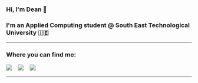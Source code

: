 ### Hi, I'm Dean 👋 
### I'm an Applied Computing student @ South East Technological University 🇮🇪

---

### Where you can find me:

[<img src="https://img.shields.io/badge/LinkedIn-0077B5?style=for-the-badge&logo=linkedin&logoColor=white" />](https://linkedin.com/in/dean-lonergan)
&nbsp;&nbsp;
[<img src="https://img.shields.io/badge/Instagram-E4405F?style=for-the-badge&logo=instagram&logoColor=white" />](https://www.instagram.com/dln.96/)
&nbsp;&nbsp;
[<img src="https://img.shields.io/badge/Strava-FC4C02?style=for-the-badge&logo=strava&logoColor=white" />](https://www.strava.com/athletes/100213405)

---
